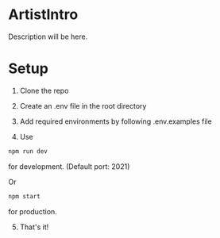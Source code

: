 # ArtistIntro

Description will be here.

# Setup

1. Clone the repo

2. Create an .env file in the root directory

3. Add required environments by following .env.examples file

4. Use

```bash
npm run dev
```

for development. (Default port: 2021)

Or

```bash
npm start
```

for production.

5. That's it!
